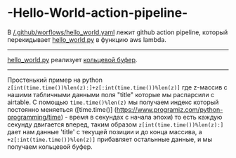 # -Hello-World-action-pipeline-
В [/.github/worflows/hello_world.yaml](https://github.com/UnknownC3PO/-Hello-World-action-pipeline-/blob/main/.github/workflows/hello_world.yaml) лежит github action pipeline, который перекидывает [hello_world.py](https://github.com/UnknownC3PO/-Hello-World-action-pipeline-/blob/main/hello_world.py) в функцию aws lambda. 
***
[hello_world.py](https://github.com/UnknownC3PO/-Hello-World-action-pipeline-/blob/main/hello_world.py) реализует [кольцевой буфер](https://ru.wikipedia.org/wiki/%D0%9A%D0%BE%D0%BB%D1%8C%D1%86%D0%B5%D0%B2%D0%BE%D0%B9_%D0%B1%D1%83%D1%84%D0%B5%D1%80).
***
Простенький пример на python ```z[int(time.time())%len(z):]+z[:int(time.time())%len(z)]``` где z-массив с нашими табличными данными поля "title"  которые мы распарсили с airtable. С помощью ```time.time()%len(z)``` мы получаем индекс который постоянно меняеться ([time.time()] (https://www.programiz.com/python-programming/time) - время в секундах с начала эпохи) то есть каждую секунду двигается вперед, таким образом
```z[int(time.time())%len(z):]``` дает нам данные 'title' c текущей позиции и до конца массива, а ```+z[:int(time.time())%len(z)]``` прибавляет остальнные данные, и мы получаем кольцевой буфер.
